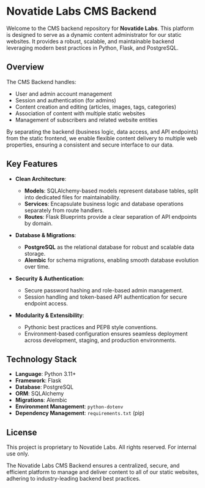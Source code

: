# Novatide Labs CMS Backend

Welcome to the CMS backend repository for **Novatide Labs**. This platform is designed to serve as a dynamic content administrator for our static websites. It provides a robust, scalable, and maintainable backend leveraging modern best practices in Python, Flask, and PostgreSQL.

## Overview

The CMS Backend handles:

- User and admin account management
- Session and authentication (for admins)
- Content creation and editing (articles, images, tags, categories)
- Association of content with multiple static websites
- Management of subscribers and related website entities

By separating the backend (business logic, data access, and API endpoints) from the static frontend, we enable flexible content delivery to multiple web properties, ensuring a consistent and secure interface to our data.

## Key Features

- **Clean Architecture**:

  - **Models**: SQLAlchemy-based models represent database tables, split into dedicated files for maintainability.
  - **Services**: Encapsulate business logic and database operations separately from route handlers.
  - **Routes**: Flask Blueprints provide a clear separation of API endpoints by domain.

- **Database & Migrations**:

  - **PostgreSQL** as the relational database for robust and scalable data storage.
  - **Alembic** for schema migrations, enabling smooth database evolution over time.

- **Security & Authentication**:

  - Secure password hashing and role-based admin management.
  - Session handling and token-based API authentication for secure endpoint access.

- **Modularity & Extensibility**:
  - Pythonic best practices and PEP8 style conventions.
  - Environment-based configuration ensures seamless deployment across development, staging, and production environments.

## Technology Stack

- **Language**: Python 3.11+
- **Framework**: Flask
- **Database**: PostgreSQL
- **ORM**: SQLAlchemy
- **Migrations**: Alembic
- **Environment Management**: `python-dotenv`
- **Dependency Management**: `requirements.txt` (pip)

## License

This project is proprietary to Novatide Labs. All rights reserved. For internal use only.

The Novatide Labs CMS Backend ensures a centralized, secure, and efficient platform to manage and deliver content to all of our static websites, adhering to industry-leading backend best practices.
